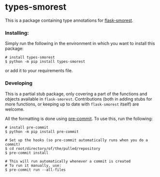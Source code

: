 # types-smorest

This is a package containing type annotations for [flask-smorest](https://pypi.org/project/flask-smorest/).

### Installing:

Simply run the following in the environment in which you want to install this package:

```shell
# install types-smorest
$ python -m pip install types-smorest
```

or add it to your requirements file.

### Developing

This is a partial stub package, only covering a part of the functions and objects available in `flask-smorest`.
Contributions (both in adding stubs for more functions, or keeping up to date with `flask-smorest` itself) are welcome.

All the formatting is done using [pre-commit](https://pre-commit.com/). To use this, run the following:

```shell
# install pre-commit
$ python -m pip install pre-commit

# Set up the hooks (so pre-commit automatically runs when you do a commit)
$ cd root/directory/of/the/pulled/repository
$ pre-commit install

# This will run automatically whenever a commit is created
# To run it manually, use:
$ pre-commit run --all-files
```
